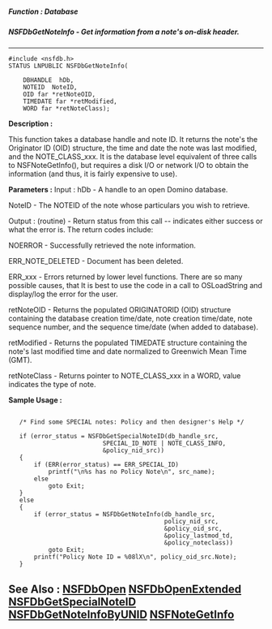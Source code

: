 ##### Function : Database
##### NSFDbGetNoteInfo - Get  information from a note's on-disk header.
---
```
#include <nsfdb.h>
STATUS LNPUBLIC NSFDbGetNoteInfo(

	DBHANDLE  hDb,
	NOTEID  NoteID,
	OID far *retNoteOID,
	TIMEDATE far *retModified,
	WORD far *retNoteClass);
```
**Description :**

This function takes a database handle and note ID.  It returns the note's the 
Originator ID (OID) structure, the time and date the note was last modified, 
and the NOTE_CLASS_xxx.  It is the database level equivalent of three calls to 
NSFNoteGetInfo(), but requires a disk I/O or network I/O to obtain the 
information (and thus, it is fairly expensive to use).

**Parameters :**
Input :
hDb  -  A handle to an open Domino database.

NoteID  -  The NOTEID of the note whose particulars you wish to retrieve.

Output :
(routine)  -  Return status from this call -- indicates either success or what the error is. The return codes include:

NOERROR - Successfully retrieved the note information.

ERR_NOTE_DELETED - Document has been deleted.

ERR_xxx - Errors returned by lower level functions.  There are so many possible causes, that It is best to use the code in a call to OSLoadString and display/log the error for the user.


retNoteOID  -  Returns the populated ORIGINATORID (OID) structure containing the database creation time/date, note creation time/date, note sequence number, and the sequence time/date (when added to database). 

retModified  -  Returns the populated TIMEDATE structure containing the note's last modified time and date normalized to Greenwich Mean Time (GMT).  

retNoteClass  -  Returns  pointer to NOTE_CLASS_xxx in a WORD, value indicates the type of note.  


**Sample Usage :**
```
  
   /* Find some SPECIAL notes: Policy and then designer's Help */
   
   if (error_status = NSFDbGetSpecialNoteID(db_handle_src,
                          SPECIAL_ID_NOTE | NOTE_CLASS_INFO,
                          &policy_nid_src))
   {
       if (ERR(error_status) == ERR_SPECIAL_ID)
           printf("\n%s has no Policy Note\n", src_name);
       else
           goto Exit;
   }
   else
   {
       if (error_status = NSFDbGetNoteInfo(db_handle_src,
                                           policy_nid_src,
                                           &policy_oid_src,
                                           &policy_lastmod_td,
                                           &policy_noteclass))
           goto Exit;
       printf("Policy Note ID = %08lX\n", policy_oid_src.Note);
   }

```
**See Also :**
[NSFDbOpen](/reference/Func/NSFDbOpen)
[NSFDbOpenExtended](/reference/Func/NSFDbOpenExtended)
[NSFDbGetSpecialNoteID](/reference/Func/NSFDbGetSpecialNoteID)
[NSFDbGetNoteInfoByUNID](/reference/Func/NSFDbGetNoteInfoByUNID)
[NSFNoteGetInfo](/reference/Func/NSFNoteGetInfo)
---
